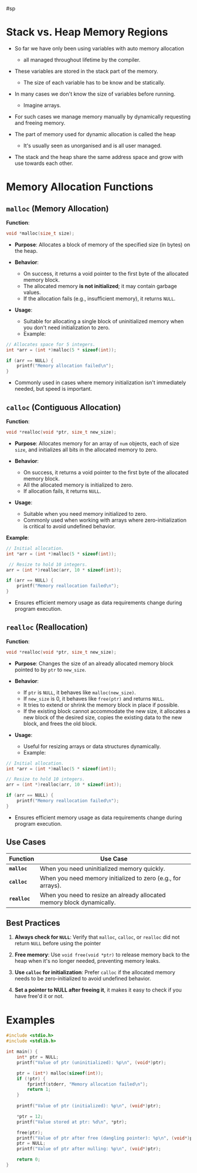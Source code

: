 #sp
# Stack vs. Heap Memory Regions

- So far we have only been using variables with auto memory allocation
	- all managed throughout lifetime by the compiler.

- These variables are stored in the stack part of the memory.
	- The size of each variable has to be know and be statically.

- In many cases we don't know the size of variables before running.
	- Imagine arrays.

- For such cases we manage memory manually by dynamically requesting and freeing memory.

- The part of memory used for dynamic allocation is called the heap
	- It's usually seen as unorganised and is all user managed.
	
- The stack and the heap share the same address space and grow with use towards each other.

# Memory Allocation Functions
## `malloc` (Memory Allocation)

**Function**:

```c
void *malloc(size_t size);
```

- **Purpose**: Allocates a block of memory of the specified size (in bytes) on the heap.

- **Behavior**:
    - On success, it returns a void pointer to the first byte of the allocated memory block.
    - The allocated memory **is not initialized**; it may contain garbage values.
    - If the allocation fails (e.g., insufficient memory), it returns `NULL`.
    
- **Usage**:
    - Suitable for allocating a single block of uninitialized memory when you don't need initialization to zero.
    - Example:

```c
// Allocates space for 5 integers.
int *arr = (int *)malloc(5 * sizeof(int));

if (arr == NULL) {
    printf("Memory allocation failed\n");
}

```
        
- Commonly used in cases where memory initialization isn't immediately needed, but speed is important.

## `calloc` (Contiguous Allocation)

**Function**:

```c
void *realloc(void *ptr, size_t new_size);
```

- **Purpose**: Allocates memory for an array of `num` objects, each of size `size`, and initializes all bits in the allocated memory to zero.

- **Behavior**:
    - On success, it returns a void pointer to the first byte of the allocated memory block.
    - All the allocated memory is initialized to zero.
    - If allocation fails, it returns `NULL`.
    
- **Usage**:
    - Suitable when you need memory initialized to zero.
    - Commonly used when working with arrays where zero-initialization is critical to avoid undefined behavior.

**Example**:
        
```c
// Initial allocation.
int *arr = (int *)malloc(5 * sizeof(int));

 // Resize to hold 10 integers.
arr = (int *)realloc(arr, 10 * sizeof(int));

if (arr == NULL) {
    printf("Memory reallocation failed\n");
}
```

- Ensures efficient memory usage as data requirements change during program execution.

## `realloc` (Reallocation)

**Function**:

```c
void *realloc(void *ptr, size_t new_size);

```

- **Purpose**: Changes the size of an already allocated memory block pointed to by `ptr` to `new_size`.

- **Behavior**:
    - If `ptr` is `NULL`, it behaves like `malloc(new_size)`.
    - If `new_size` is 0, it behaves like `free(ptr)` and returns `NULL`.
    - It tries to extend or shrink the memory block in place if possible.
    - If the existing block cannot accommodate the new size, it allocates a new block of the desired size, copies the existing data to the new block, and frees the old block.
    
- **Usage**:
    - Useful for resizing arrays or data structures dynamically.
    - Example:
        
```c
// Initial allocation.
int *arr = (int *)malloc(5 * sizeof(int));

// Resize to hold 10 integers.
arr = (int *)realloc(arr, 10 * sizeof(int));

if (arr == NULL) {
    printf("Memory reallocation failed\n");
}
```
        
- Ensures efficient memory usage as data requirements change during program execution.

## Use Cases
| **Function**  | **Use Case**                                                           |
| ------------- | ---------------------------------------------------------------------- |
| **`malloc`**  | When you need uninitialized memory quickly.                            |
| **`calloc`**  | When you need memory initialized to zero (e.g., for arrays).           |
| **`realloc`** | When you need to resize an already allocated memory block dynamically. |
## Best Practices

1. **Always check for `NULL`**: Verify that `malloc`, `calloc`, or `realloc` did not return `NULL` before using the pointer

2. **Free memory**: Use `void free(void *ptr)` to release memory back to the heap when it's no longer needed, preventing memory leaks.

3. **Use `calloc` for initialization**: Prefer `calloc` if the allocated memory needs to be zero-initialized to avoid undefined behavior.

4.  **Set a pointer to NULL after freeing it**, it makes it easy to check if you have free'd it or not.

# Examples

```c
#include <stdio.h>
#include <stdlib.h>

int main() {
    int* ptr = NULL;
    printf("Value of ptr (uninitialized): %p\n", (void*)ptr);

    ptr = (int*) malloc(sizeof(int));
    if (!ptr) {
        fprintf(stderr, "Memory allocation failed\n");
        return 1;
    }
    
    printf("Value of ptr (initialized): %p\n", (void*)ptr);

    *ptr = 12;
    printf("Value stored at ptr: %d\n", *ptr);

    free(ptr);
    printf("Value of ptr after free (dangling pointer): %p\n", (void*)ptr);
    ptr = NULL;
    printf("Value of ptr after nulling: %p\n", (void*)ptr);

    return 0;
}
```
